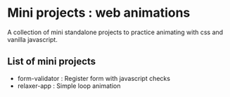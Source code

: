 # Mini projects : web animations

A collection of mini standalone projects to practice animating with css and vanilla javascript.

## List of mini projects

- form-validator : Register form with javascript checks
- relaxer-app : Simple loop animation
